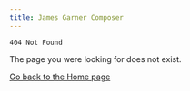 ```yaml
---
title: James Garner Composer
---
```


`404 Not Found`

The page you were looking for does not exist.

<a class="btn btn-warning" href="/" role="button">Go back to the Home page</a>
